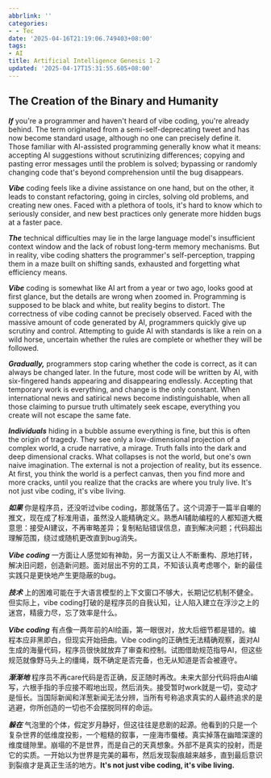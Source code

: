 ```yaml
---
abbrlink: ''
categories:
- - Tec
date: '2025-04-16T21:19:06.749403+08:00'
tags:
- AI
title: Artificial Intelligence Genesis 1-2
updated: '2025-04-17T15:31:55.605+08:00'
---
```

## The Creation of the Binary and Humanity

***If*** you're a programmer and haven't heard of vibe coding, you're already behind. The term originated from a semi-self-deprecating tweet and has now become standard usage, although no one can precisely define it. Those familiar with AI-assisted programming generally know what it means: accepting AI suggestions without scrutinizing differences; copying and pasting error messages until the problem is solved; bypassing or randomly changing code that's beyond comprehension until the bug disappears.

***Vibe***  coding feels like a divine assistance on one hand, but on the other, it leads to constant refactoring, going in circles, solving old problems, and creating new ones. Faced with a plethora of tools, it's hard to know which to seriously consider, and new best practices only generate more hidden bugs at a faster pace.

***The*** technical difficulties may lie in the large language model's insufficient context window and the lack of robust long-term memory mechanisms. But in reality, vibe coding shatters the programmer's self-perception, trapping them in a maze built on shifting sands, exhausted and forgetting what efficiency means.

***Vibe*** coding is somewhat like AI art from a year or two ago, looks good at first glance, but the details are wrong when zoomed in. Programming is supposed to be black and white, but reality begins to distort. The correctness of vibe coding cannot be precisely observed. Faced with the massive amount of code generated by AI, programmers quickly give up scrutiny and control. Attempting to guide AI with standards is like a rein on a wild horse, uncertain whether the rules are complete or whether they will be followed.

***Gradually\,*** programmers stop caring whether the code is correct, as it can always be changed later. In the future, most code will be written by AI, with six-fingered hands appearing and disappearing endlessly. Accepting that temporary work is everything, and change is the only constant. When international news and satirical news become indistinguishable, when all those claiming to pursue truth ultimately seek escape, everything you create will not escape the same fate.

***Individuals*** hiding in a bubble assume everything is fine, but this is often the origin of tragedy. They see only a low-dimensional projection of a complex world, a crude narrative, a mirage. Truth falls into the dark and deep dimensional cracks. What collapses is not the world, but one's own naive imagination. The external is not a projection of reality, but its essence. At first, you think the world is a perfect canvas, then you find more and more cracks, until you realize that the cracks are where you truly live. It's not just vibe coding, it's vibe living.

***如果*** 你是程序员，还没听过vibe coding，那就落伍了。这个词源于一篇半自嘲的推文，现在成了标准用语，虽然没人能精确定义。熟悉AI辅助编程的人都知道大概意思：接受AI建议，不再审略差异；复制粘贴错误信息，直到解决问题；代码超出理解范围，绕过或随机更改直到bug消失。

***Vibe coding*** 一方面让人感觉如有神助，另一方面又让人不断重构、原地打转，解决旧问题，创造新问题。面对层出不穷的工具，不知该认真考虑哪个，新的最佳实践只是更快地产生更隐蔽的bug。

***技术*** 上的困难可能在于大语言模型的上下文窗口不够大，长期记忆机制不健全。但实际上，vibe coding打破的是程序员的自我认知，让人陷入建立在浮沙之上的迷宫，精疲力尽，忘了效率是什么。

***Vibe coding*** 有点像一两年前的AI绘画，第一眼很对，放大后细节都是错的。编程本应非黑即白，但现实开始扭曲。Vibe coding的正确性无法精确观察，面对AI生成的海量代码，程序员很快就放弃了审查和控制。试图借助规范指导AI，但这些规范就像野马头上的缰绳，既不确定是否完备，也无从知道是否会被遵守。

***渐渐地*** 程序员不再care代码是否正确，反正随时再改。未来大部分代码将由AI编写，六根手指的手应接不暇地出现，然后消失。接受暂时work就是一切，变动才是恒长。当国际新闻和洋葱新闻无法分辨，当所有号称追求真实的人最终追求的是逃避，你所创造的一切也不会摆脱同样的命运。

***躲在*** 气泡里的个体，假定岁月静好，但这往往是悲剧的起源。他看到的只是一个复杂世界的低维度投影，一个粗糙的叙事，一座海市蜃楼。真实掉落在幽暗深邃的维度缝隙里。崩塌的不是世界，而是自己的天真想象。外部不是真实的投射，而是它的实质。一开始以为世界是完美的幕布，然后发现裂痕越来越多，直到最后意识到裂痕才是真正生活的地方。**It's not just vibe coding, it's vibe living.**

